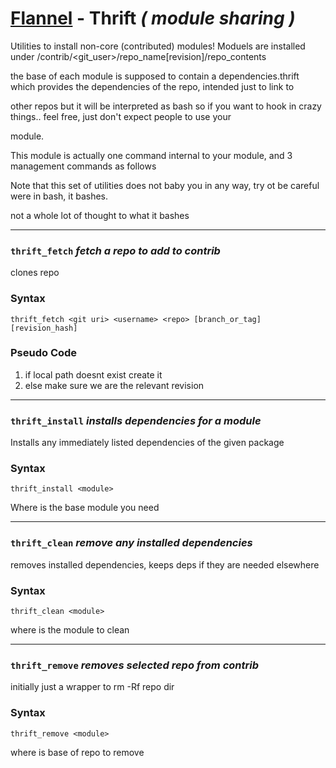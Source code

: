 # [Flannel][readme-md] - Thrift *( module sharing )*

Utilities to install non-core (contributed) modules! Moduels are installed under /contrib/<git_user>/repo_name<branch>[revision]/repo_contents

the base of each module is supposed to contain a dependencies.thrift which provides the dependencies of the repo, intended just to link to

other repos but it will be interpreted as bash so if you want to hook in crazy things.. feel free, just don't expect people to use your

module.

This module is actually one command internal to your module, and 3 management commands as follows

Note that this set of utilities does not baby you in any way, try ot be careful were in bash, it bashes.

not a whole lot of thought to what it bashes

---

### `thrift_fetch` *fetch a repo to add to contrib*

clones repo

### Syntax

`thrift_fetch <git uri> <username> <repo> [branch_or_tag] [revision_hash]`

### Pseudo Code

1. if local path doesnt exist create it
2. else make sure we are the relevant revision
---

### `thrift_install` *installs dependencies for a module*

Installs any immediately listed dependencies of the given package

### Syntax

`thrift_install <module>`

Where <module> is the base module you need

---

### `thrift_clean` *remove any installed dependencies*

removes installed dependencies, keeps deps if they are needed elsewhere

### Syntax

`thrift_clean <module>`

where *<module>* is the module to clean

---

### `thrift_remove` *removes selected repo from contrib*

initially just a wrapper to rm -Rf repo dir

### Syntax

`thrift_remove <module>`

where <module> is base of repo to remove

[readme-md]: ../../README.md "Flannel Readme"
